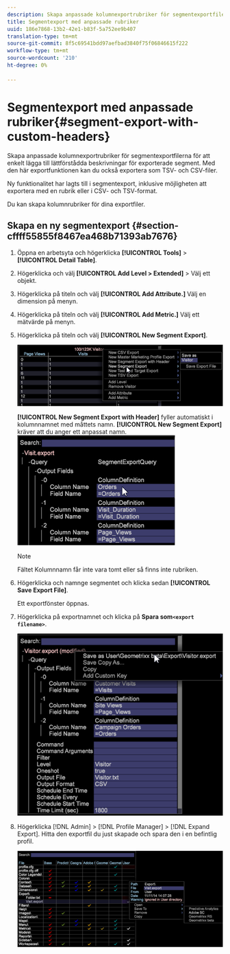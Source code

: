 ```yaml
---
description: Skapa anpassade kolumnexportrubriker för segmentexportfilerna för att enkelt lägga till lättförstådda beskrivningar för exporterade segment. Med den här exportfunktionen kan du också exportera som TSV- och CSV-filer.
title: Segmentexport med anpassade rubriker
uuid: 186e7868-13b2-42e1-b83f-5a752ee9b407
translation-type: tm+mt
source-git-commit: 8f5c69541bdd97aefbad3840f75f06846615f222
workflow-type: tm+mt
source-wordcount: '210'
ht-degree: 0%

---
```



# Segmentexport med anpassade rubriker{#segment-export-with-custom-headers}

Skapa anpassade kolumnexportrubriker för segmentexportfilerna för att enkelt lägga till lättförstådda beskrivningar för exporterade segment. Med den här exportfunktionen kan du också exportera som TSV- och CSV-filer.

Ny funktionalitet har lagts till i segmentexport, inklusive möjligheten att exportera med en rubrik eller i CSV- och TSV-format.

Du kan skapa kolumnrubriker för dina exportfiler.

## Skapa en ny segmentexport {#section-cffff55855f8467ea468b71393ab7676}

1. Öppna en arbetsyta och högerklicka **[!UICONTROL Tools]** > **[!UICONTROL Detail Table]**.

1. Högerklicka och välj **[!UICONTROL Add Level > Extended]** > Välj ett objekt.
1. Högerklicka på titeln och välj **[!UICONTROL Add Attribute.]** Välj en dimension på menyn.

1. Högerklicka på titeln och välj **[!UICONTROL Add Metric.]** Välj ett mätvärde på menyn.

1. Högerklicka på titeln och välj **[!UICONTROL New Segment Export]**.

   ![](assets/segment_export_headers.png)

   **[!UICONTROL New Segment Export with Header]** fyller automatiskt i kolumnnamnet med måttets namn. **[!UICONTROL New Segment Export]** kräver att du anger ett anpassat namn. ![](assets/segment_export_with_headers.png)

   >[!NOTE]
   >
   >Fältet Kolumnnamn får inte vara tomt eller så finns inte rubriken.

1. Högerklicka och namnge segmentet och klicka sedan **[!UICONTROL Save Export File]**.

   Ett exportfönster öppnas.

1. Högerklicka på exportnamnet och klicka på **Spara som`<export filename>`**.

   ![](assets/segment_export_headers_7.png)

1. Högerklicka [!DNL Admin] > [!DNL Profile Manager] > [!DNL Expand Export]. Hitta den exportfil du just skapade och spara den i en befintlig profil.

   ![](assets/segment_export_headers_8.png)

